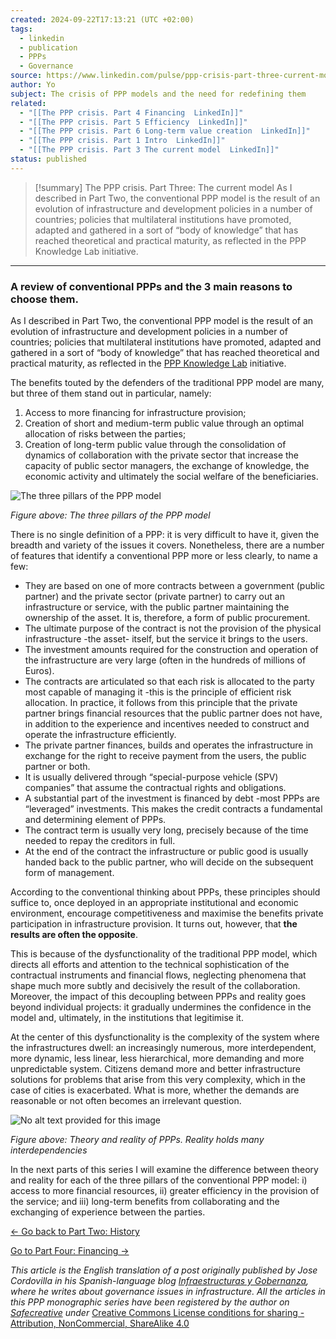 ```yaml
---
created: 2024-09-22T17:13:21 (UTC +02:00)
tags: 
  - linkedin
  - publication
  - PPPs
  - Governance
source: https://www.linkedin.com/pulse/ppp-crisis-part-three-current-model-jose-cordovilla/
author: Yo
subject: The crisis of PPP models and the need for redefining them
related:
  - "[[The PPP crisis. Part 4 Financing  LinkedIn]]"
  - "[[The PPP crisis. Part 5 Efficiency  LinkedIn]]"
  - "[[The PPP crisis. Part 6 Long-term value creation  LinkedIn]]"
  - "[[The PPP crisis. Part 1 Intro  LinkedIn]]"
  - "[[The PPP crisis. Part 3 The current model  LinkedIn]]"
status: published
---
```

> [!summary] The PPP crisis. Part Three: The current model
> As I described in Part Two, the conventional PPP model is the result of an evolution of infrastructure and development policies in a number of countries; policies that multilateral institutions have promoted, adapted and gathered in a sort of “body of knowledge” that has reached theoretical and practical maturity, as reflected in the PPP Knowledge Lab initiative.

---
### A review of conventional PPPs and the 3 main reasons to choose them.

As I described in Part Two, the conventional PPP model is the result of an evolution of infrastructure and development policies in a number of countries; policies that multilateral institutions have promoted, adapted and gathered in a sort of “body of knowledge” that has reached theoretical and practical maturity, as reflected in the [PPP Knowledge Lab](https://pppknowledgelab.org/) initiative.

The benefits touted by the defenders of the traditional PPP model are many, but three of them stand out in particular, namely:

1.  Access to more financing for infrastructure provision;
2.  Creation of short and medium-term public value through an optimal allocation of risks between the parties;
3.  Creation of long-term public value through the consolidation of dynamics of collaboration with the private sector that increase the capacity of public sector managers, the exchange of knowledge, the economic activity and ultimately the social welfare of the beneficiaries.

![The three pillars of the PPP model](https://www.linkedin.com//:0)

_Figure above: The three pillars of the PPP model_

There is no single definition of a PPP: it is very difficult to have it, given the breadth and variety of the issues it covers. Nonetheless, there are a number of features that identify a conventional PPP more or less clearly, to name a few:

-   They are based on one of more contracts between a government (public partner) and the private sector (private partner) to carry out an infrastructure or service, with the public partner maintaining the ownership of the asset. It is, therefore, a form of public procurement.
-   The ultimate purpose of the contract is not the provision of the physical infrastructure -the asset- itself, but the service it brings to the users.
-   The investment amounts required for the construction and operation of the infrastructure are very large (often in the hundreds of millions of Euros).
-   The contracts are articulated so that each risk is allocated to the party most capable of managing it -this is the principle of efficient risk allocation. In practice, it follows from this principle that the private partner brings financial resources that the public partner does not have, in addition to the experience and incentives needed to construct and operate the infrastructure efficiently.
-   The private partner finances, builds and operates the infrastructure in exchange for the right to receive payment from the users, the public partner or both.
-   It is usually delivered through “special-purpose vehicle (SPV) companies” that assume the contractual rights and obligations.
-   A substantial part of the investment is financed by debt -most PPPs are “leveraged” investments. This makes the credit contracts a fundamental and determining element of PPPs.
-   The contract term is usually very long, precisely because of the time needed to repay the creditors in full.
-   At the end of the contract the infrastructure or public good is usually handed back to the public partner, who will decide on the subsequent form of management.

According to the conventional thinking about PPPs, these principles should suffice to, once deployed in an appropriate institutional and economic environment, encourage competitiveness and maximise the benefits private participation in infrastructure provision. It turns out, however, that **the results are often the opposite**.

This is because of the dysfunctionality of the traditional PPP model, which directs all efforts and attention to the technical sophistication of the contractual instruments and financial flows, neglecting phenomena that shape much more subtly and decisively the result of the collaboration. Moreover, the impact of this decoupling between PPPs and reality goes beyond individual projects: it gradually undermines the confidence in the model and, ultimately, in the institutions that legitimise it.

At the center of this dysfunctionality is the complexity of the system where the infrastructures dwell: an increasingly numerous, more interdependent, more dynamic, less linear, less hierarchical, more demanding and more unpredictable system. Citizens demand more and better infrastructure solutions for problems that arise from this very complexity, which in the case of cities is exacerbated. What is more, whether the demands are reasonable or not often becomes an irrelevant question.

![No alt text provided for this image](https://www.linkedin.com//:0)

_Figure above: Theory and reality of PPPs. Reality holds many interdependencies_

In the next parts of this series I will examine the difference between theory and reality for each of the three pillars of the conventional PPP model: i) access to more financial resources, ii) greater efficiency in the provision of the service; and iii) long-term benefits from collaborating and the exchanging of experience between the parties.

[<- Go back to Part Two: History](https://www.linkedin.com/pulse/ppp-crisis-part-two-history-jose-cordovilla/)

[Go to Part Four: Financing ->](https://www.linkedin.com/pulse/ppp-crisis-part-four-financing-jose-cordovilla)

_This article is the English translation of a post originally published by Jose Cordovilla in his Spanish-language blog_ [_Infraestructuras y Gobernanza_](https://infraestructurasygobernanza.com/)_, where he writes about governance issues in infrastructure. All the articles in this PPP monographic series have been registered by the author on_ [_Safecreative_](https://www.safecreative.org/work/2002022995782-the-ppp-crisis-monographic-series) _under_ [Creative Commons License conditions for sharing - Attribution, NonCommercial, ShareAlike 4.0](https://creativecommons.org/licenses/by-nc-sa/4.0/)
